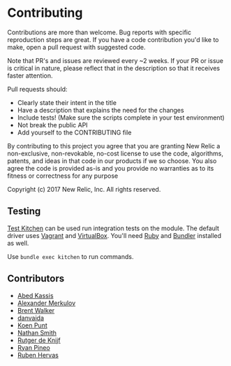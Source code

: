# Contributing

Contributions are more than welcome. Bug reports with specific reproduction steps are great. If you have a code contribution you'd like to make, open a pull request with suggested code.

Note that PR's and issues are reviewed every ~2 weeks. If your PR or issue is critical in nature, please reflect that in the description so that it receives faster attention.

Pull requests should:

* Clearly state their intent in the title
* Have a description that explains the need for the changes
* Include tests! (Make sure the scripts complete in your test environment)
* Not break the public API
* Add yourself to the CONTRIBUTING file

By contributing to this project you agree that you are granting New Relic a non-exclusive, non-revokable, no-cost license to use the code, algorithms, patents, and ideas in that code in our products if we so choose. You also agree the code is provided as-is and you provide no warranties as to its fitness or correctness for any purpose

Copyright (c) 2017 New Relic, Inc. All rights reserved.

## Testing

[Test Kitchen](http://kitchen.ci/) can be used run integration tests on the
module. The default driver uses [Vagrant](https://www.vagrantup.com/) and
[VirtualBox](https://www.virtualbox.org/). You'll need
[Ruby](https://www.ruby-lang.org/en/) and [Bundler](http://bundler.io/)
installed as well.

Use `bundle exec kitchen` to run commands.

## Contributors

* [Abed Kassis](https://github.com/abedk)
* [Alexander Merkulov](https://github.com/merqlove)
* [Brent Walker](https://github.com/tacchino)
* [danvaida](https://github.com/danvaida)
* [Koen Punt](https://github.com/koenpunt)
* [Nathan Smith](https://github.com/smith)
* [Rutger de Knijf](https://github.com/rdeknijf)
* [Ryan Pineo](https://github.com/ryanpineo)
* [Ruben Hervas](https://github.com/xino12)
